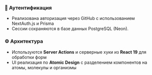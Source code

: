 ### 🔐 Аутентификация

- Реализована авторизация через GitHub с использованием NextAuth.js и Prisma
- Сессии сохраняются в базе данных PostgreSQL (Neon).

### ⚙️ Архитектура

- Используются **Server Actions** и серверные хуки из **React 19** для обработки форм
- UI реализация по **Atomic Design** с разделением компонентов на атомы, молекулы и организмы

